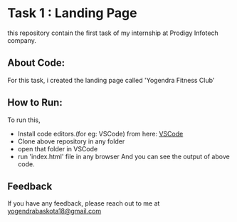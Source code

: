 # Task 1 : Landing Page

this repository contain the first task of my internship at Prodigy Infotech company. 
## About Code:
For this task, i created the landing page called 'Yogendra Fitness Club' 

## How to Run:
To run this, 
- Install code editors.(for eg: VSCode) from here: [VSCode](https://code.visualstudio.com/download)
- Clone above repository in any folder 
- open that folder in VSCode 
- run 'index.html' file in any browser
And you can see the output of above code. 

## Feedback

If you have any feedback, please reach out to me at yogendrabaskota18@gmail.com 




